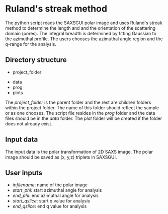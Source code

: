 # Ruland's streak method
The python script reads the SAXSGUI polar image and uses Ruland's streak method to determine the length and and the orientation of the scattering domain (pores). The integral breadth is determined by fitting Gaussian to the azimuthal profile. The users chooses the azimuthal angle region and the q-range for the analysis.
## Directory structure
- project_folder
 * data
 * prog
 * plots

The *project_folder* is the parent folder and the rest are children folders within the project folder. The name of this folder should reflect the sample or as one chooses. The script file resides in the *prog* folder and the data files should be in the *data* folder. The *plot* folder will be created if the folder does not already exist.
## Input data
The input data is the polar transformation of 2D SAXS image. The polar image
should be saved as (x, y,z) triplets in SAXSGUI.

## User inputs
+ *infilename*: name of the polar image
+ *start_phi*: start azimuthal angle for analysis
+ *end_phi*: end azimuthal angle for analysis
+ *start_qslice*: start q value for analysis
+ *end_qslice*: end q value for analysis 
